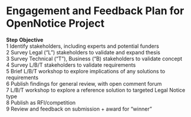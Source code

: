 Engagement and Feedback Plan for OpenNotice Project
===================================================

**Step**    **Objective**  
1	      Identify stakeholders, including experts and potential funders  
2	      Survey Legal (“L”) stakeholders to validate and expand thesis  
3	      Survey Technical (“T”), Business (“B) stakeholders to validate concept  
4	      Survey L/B/T stakeholders to validate requirements  
5	      Brief L/B/T workshop to explore implications of any solutions to requirements  
6	      Publish findings for general review, with open comment forum  
7	      L/B/T workshop to explore a reference solution to targeted Legal Notice type  
8	      Publish as RFI/competition  
9	      Review and feedback on submission + award for “winner”  
